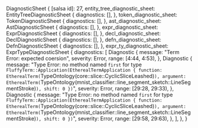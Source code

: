 DiagnosticSheet {
    [salsa id]: 27,
    entity_tree_diagnostic_sheet: EntityTreeDiagnosticSheet {
        diagnostics: [],
    },
    token_diagnostic_sheet: TokenDiagnosticSheet {
        diagnostics: [],
    },
    ast_diagnostic_sheet: AstDiagnosticSheet {
        diagnostics: [],
    },
    expr_diagnostic_sheet: ExprDiagnosticSheet {
        diagnostics: [],
    },
    decl_diagnostic_sheet: DeclDiagnosticSheet {
        diagnostics: [],
    },
    defn_diagnostic_sheet: DefnDiagnosticSheet {
        diagnostics: [],
    },
    expr_ty_diagnostic_sheet: ExprTypeDiagnosticSheet {
        diagnostics: [
            Diagnostic {
                message: "Term Error: expected coersion",
                severity: Error,
                range: [4:44, 4:53),
            },
            Diagnostic {
                message: "Type Error: no method named `first` for type `FluffyTerm::Application(EtherealTermApplication { function: EtherealTerm(`TypeOntology(core::slice::CyclicSliceLeashed)`), argument: EtherealTerm(`TypeOntology(mnist_classifier::line_segment_sketch::LineSegmentStroke)`), shift: 0 })`",
                severity: Error,
                range: [29:28, 29:33),
            },
            Diagnostic {
                message: "Type Error: no method named `first` for type `FluffyTerm::Application(EtherealTermApplication { function: EtherealTerm(`TypeOntology(core::slice::CyclicSliceLeashed)`), argument: EtherealTerm(`TypeOntology(mnist_classifier::line_segment_sketch::LineSegmentStroke)`), shift: 0 })`",
                severity: Error,
                range: [29:58, 29:63),
            },
        ],
    },
}